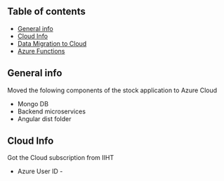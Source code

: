 ## Table of contents
* [General info](#general-info)
* [Cloud Info](#cloud-info)
* [Data Migration to Cloud](#data-migration-to-azure)
* [Azure Functions](#azure-functions)

## General info
Moved the folowing components of the stock application to Azure Cloud 
* Mongo DB
* Backend microservices
* Angular dist folder

## Cloud Info
Got the Cloud subscription from IIHT
* Azure User ID - 
	
